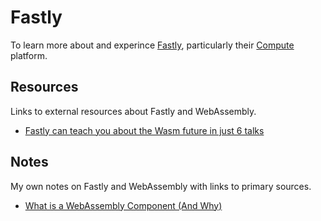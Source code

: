# Fastly

To learn more about and experince [Fastly][], particularly their
[Compute][wasm-compute] platform.

[fastly]: https://www.fastly.com/
[wasm-compute]: https://www.fastly.com/products/compute

## Resources

Links to external resources about Fastly and WebAssembly.

- [Fastly can teach you about the Wasm future in just 6 talks](https://www.fastly.com/blog/fastly-can-teach-you-about-the-wasm-future-in-just-6-talks)

## Notes

My own notes on Fastly and WebAssembly with links to primary sources.

- [What is a WebAssembly Component (And Why)](notes/what-is-a-webassembly-component.md)
